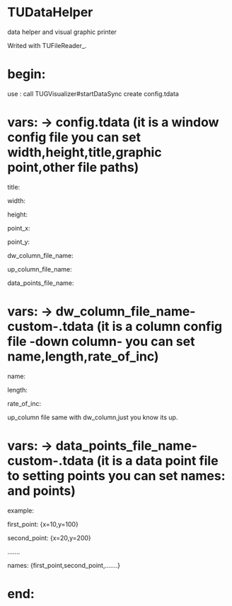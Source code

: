# TUDataHelper
data helper and visual graphic printer

Writed with TUFileReader_.
# begin:

use : call TUGVisualizer#startDataSync create config.tdata

# vars: -> config.tdata (it is a window config file you can set width,height,title,graphic point,other file paths)

title:

width:

height:

point_x:

point_y:

dw_column_file_name:

up_column_file_name:

data_points_file_name:

# vars: -> dw_column_file_name-custom-.tdata (it is a column config file -down column- you can set name,length,rate_of_inc)

name:

length:

rate_of_inc:

up_column file same with dw_column,just you know its up.

# vars: -> data_points_file_name-custom-.tdata (it is a data point file to setting points you can set names: and points)

example:

first_point: {x=10,y=100}

second_point: {x=20,y=200}

.......


names: {first_point,second_point,.......}

# end:
